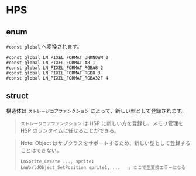 HPS
==========


enum
----------

`#const global` へ変換されます。

```
#const global LN_PIXEL_FORMAT_UNKNOWN 0
#const global LN_PIXEL_FORMAT_A8 1
#const global LN_PIXEL_FORMAT_RGBA8 2
#const global LN_PIXEL_FORMAT_RGB8 3
#const global LN_PIXEL_FORMAT_RGBA32F 4
```

struct
----------

構造体は `ストレージコアファンクション` によって、新しい型として登録されます。

> `ストレージコアファンクション` は HSP に新しい方を登録し、メモリ管理を HSP のランタイムに任せることができる。

> Note: Object はサブクラスをサポートするため、新しい型として登録することはできない。
> ```
> LnSprite_Create ..., sprite1
> LnWorldObject_SetPosition sprite1, ...   ; ここで型変換エラーになる
> ```

